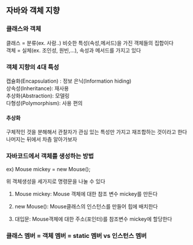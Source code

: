 ## 자바와 객체 지향
### 클래스와 객체
클래스 = 분류(ex. 사람..) 비슷한 특성(속성,메서드)을 가진 객체들의 집합이다<br/>
객체 = 실체(ex. 조인성, 원빈,...), 속성과 메서드를 가지고 있다

### 객체 지향의 4대 특성 
캡슐화(Encapsulation) : 정보 은닉(Information hiding)<br/>
상속성(Inheritance): 재사용<br/>
추상화(Abstraction): 모델링<br/>
다형성(Polymorphism): 사용 편의

#### 추상화
구체적인 것을 분해해서 관찰자가 관심 있는 특성만 가지고 재조합하는 것이라고 한다<br/>
나머지는 뒤에서 차츰 알아가보자


### 자바코드에서 객체를 생성하는 방법

ex) Mouse mickey = new Mouse();<br/>

위 객체생성을 세가지로 명령문을 나눌 수 있다<br/>

1. Mouse mickey: Mouse 객체에 대한 참조 변수 mickey를 만든다<br/>

2. new Mouse(): Mouse클래스의 인스턴스를 만들어 힙에 배치한다

3. 대입문: Mouse객체에 대한 주소(포인터)를 참조변수 mickey에 할당한다

### 클래스 멤버 = 객체 멤버 = static 멤버 vs 인스턴스 멤버







